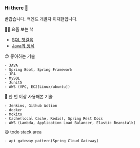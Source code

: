 ### Hi there 👋

반갑습니다. 백엔드 개발자 이재헌입니다.

👨‍💻 요즘 보는 책

- [SQL 첫걸음](https://www.yes24.com/Product/Goods/22744867)
- [Java의 정석](https://product.kyobobook.co.kr/detail/S000001550352)

  
😊 좋아하는 기술
```
- JAVA 
- Spring Boot, Spring Framework
- JPA
- MySQL 
- Junit5
- AWS (VPC, EC2[Linux/ubuntu])
```

🙂 한 번 이상 사용해본 기술  
```
- Jenkins, Github Action
- docker
- Mokito
- Cache(local Cache, Redis), Spring Rest Docs
- AWS (Lambda, Application Load Balancer, Elastic Beanstalk)  
```

😄 todo stack area
```
- api gateway pattern(Spring Cloud Gateway)
```
